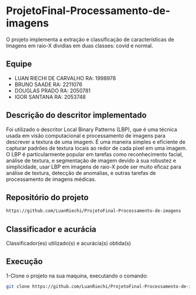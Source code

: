 # ProjetoFinal-Processamento-de-imagens
O projeto implementa a extração e classificação de características de Imagens em raio-X dividias em duas classes: covid e normal.
## Equipe
- LUAN RIECHI DE CARVALHO RA: 1998978
- BRUNO SAADE RA: 2211076
- DOUGLAS PRADO RA: 2050781
- IGOR SANTANA RA: 2053748

## Descrição do descritor implementado
Foi utilizado o descritor Local Binary Patterns (LBP), que é uma técnica usada em visão computacional e processamento de imagens para descrever a textura de uma imagem. É uma maneira simples e eficiente de capturar padrões de textura locais ao redor de cada pixel em uma imagem. O LBP é particularmente popular em tarefas como reconhecimento facial, análise de textura, e segmentação de imagem devido à sua robustez e simplicidade, usar LBP em imagens de raio-X pode ser muito eficaz para análise de textura, detecção de anomalias, e outras tarefas de processamento de imagens médicas. 

## Repositório do projeto
```bash
https://github.com/LuanRiechi/ProjetoFinal-Processamento-de-imagens
```
## Classificador e acurácia
 Classificador(es) utilizado(s) e acurácia(s) obtida(s)
 
## Execução

1-Clone o projeto na sua maquina, executando o comando:

```bash
git clone https://github.com/LuanRiechi/ProjetoFinal-Processamento-de-imagens
```
